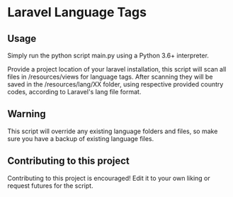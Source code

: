 # Laravel Language Tags
## Usage
Simply run the python script main.py using a Python 3.6+ interpreter.

Provide a project location of your laravel installation, this script will scan all files in /resources/views for language tags.
After scanning they will be saved in the /resources/lang/XX folder, using respective provided country codes, according to Laravel's lang file format.

## Warning
This script will override any existing language folders and files, so make sure you have a backup of existing language files.

## Contributing to this project
Contributing to this project is encouraged! Edit it to your own liking or request futures for the script.
